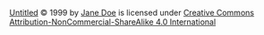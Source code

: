 [Untitled](https://creativecommons.org/) © 1999 by [Jane Doe](https://creativecommons.org/) is licensed under [Creative Commons Attribution-NonCommercial-ShareAlike 4.0 International](https://creativecommons.org/licenses/by-nc-sa/4.0/)
